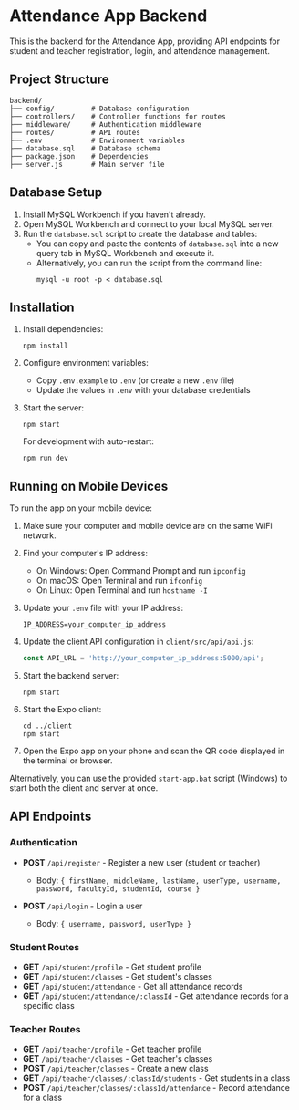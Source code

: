 # Attendance App Backend

This is the backend for the Attendance App, providing API endpoints for student and teacher registration, login, and attendance management.

## Project Structure

```
backend/
├── config/         # Database configuration
├── controllers/    # Controller functions for routes
├── middleware/     # Authentication middleware
├── routes/         # API routes
├── .env            # Environment variables
├── database.sql    # Database schema
├── package.json    # Dependencies
├── server.js       # Main server file
```

## Database Setup

1. Install MySQL Workbench if you haven't already.
2. Open MySQL Workbench and connect to your local MySQL server.
3. Run the `database.sql` script to create the database and tables:
   - You can copy and paste the contents of `database.sql` into a new query tab in MySQL Workbench and execute it.
   - Alternatively, you can run the script from the command line:
     ```
     mysql -u root -p < database.sql
     ```

## Installation

1. Install dependencies:
   ```
   npm install
   ```

2. Configure environment variables:
   - Copy `.env.example` to `.env` (or create a new `.env` file)
   - Update the values in `.env` with your database credentials

3. Start the server:
   ```
   npm start
   ```
   
   For development with auto-restart:
   ```
   npm run dev
   ```

## Running on Mobile Devices

To run the app on your mobile device:

1. Make sure your computer and mobile device are on the same WiFi network.

2. Find your computer's IP address:
   - On Windows: Open Command Prompt and run `ipconfig`
   - On macOS: Open Terminal and run `ifconfig`
   - On Linux: Open Terminal and run `hostname -I`

3. Update your `.env` file with your IP address:
   ```
   IP_ADDRESS=your_computer_ip_address
   ```

4. Update the client API configuration in `client/src/api/api.js`:
   ```javascript
   const API_URL = 'http://your_computer_ip_address:5000/api';
   ```

5. Start the backend server:
   ```
   npm start
   ```

6. Start the Expo client:
   ```
   cd ../client
   npm start
   ```

7. Open the Expo app on your phone and scan the QR code displayed in the terminal or browser.

Alternatively, you can use the provided `start-app.bat` script (Windows) to start both the client and server at once.

## API Endpoints

### Authentication
- **POST** `/api/register` - Register a new user (student or teacher)
  - Body: `{ firstName, middleName, lastName, userType, username, password, facultyId, studentId, course }`

- **POST** `/api/login` - Login a user
  - Body: `{ username, password, userType }`

### Student Routes
- **GET** `/api/student/profile` - Get student profile
- **GET** `/api/student/classes` - Get student's classes
- **GET** `/api/student/attendance` - Get all attendance records
- **GET** `/api/student/attendance/:classId` - Get attendance records for a specific class

### Teacher Routes
- **GET** `/api/teacher/profile` - Get teacher profile
- **GET** `/api/teacher/classes` - Get teacher's classes
- **POST** `/api/teacher/classes` - Create a new class
- **GET** `/api/teacher/classes/:classId/students` - Get students in a class
- **POST** `/api/teacher/classes/:classId/attendance` - Record attendance for a class 